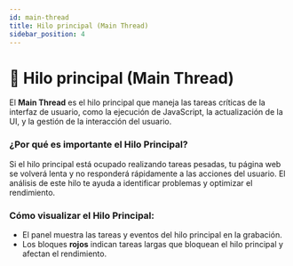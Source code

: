 ```yaml
---
id: main-thread
title: Hilo principal (Main Thread)
sidebar_position: 4
---
```


# 🧠 Hilo principal (Main Thread)

El **Main Thread** es el hilo principal que maneja las tareas críticas de la interfaz de usuario, como la ejecución de JavaScript, la actualización de la UI, y la gestión de la interacción del usuario.

### ¿Por qué es importante el Hilo Principal?

Si el hilo principal está ocupado realizando tareas pesadas, tu página web se volverá lenta y no responderá rápidamente a las acciones del usuario. El análisis de este hilo te ayuda a identificar problemas y optimizar el rendimiento.

### Cómo visualizar el Hilo Principal:

- El panel muestra las tareas y eventos del hilo principal en la grabación.
- Los bloques **rojos** indican tareas largas que bloquean el hilo principal y afectan el rendimiento.
